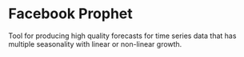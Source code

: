 # Facebook Prophet
Tool for producing high quality forecasts for time series data that has multiple seasonality with linear or non-linear growth.